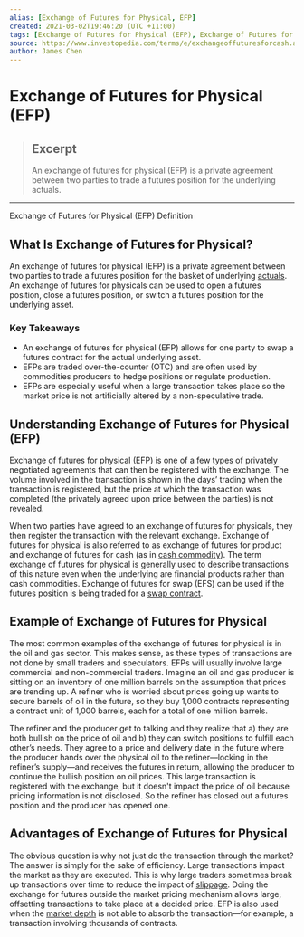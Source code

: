 ```yaml
---
alias: [Exchange of Futures for Physical, EFP]
created: 2021-03-02T19:46:20 (UTC +11:00)
tags: [Exchange of Futures for Physical (EFP), Exchange of Futures for Physical (EFP) Definition]
source: https://www.investopedia.com/terms/e/exchangeoffuturesforcash.asp
author: James Chen
---
```


# Exchange of Futures for Physical (EFP)

> ## Excerpt
> An exchange of futures for physical (EFP) is a private agreement between two parties to trade a futures position for the underlying actuals.

---

Exchange of Futures for Physical (EFP) Definition
## What Is Exchange of Futures for Physical?

An exchange of futures for physical (EFP) is a private agreement between two parties to trade a futures position for the basket of underlying [actuals](https://www.investopedia.com/terms/a/actual.asp). An exchange of futures for physicals can be used to open a futures position, close a futures position, or switch a futures position for the underlying asset.

### Key Takeaways

-   An exchange of futures for physical (EFP) allows for one party to swap a futures contract for the actual underlying asset.
-   EFPs are traded over-the-counter (OTC) and are often used by commodities producers to hedge positions or regulate production.
-   EFPs are especially useful when a large transaction takes place so the market price is not artificially altered by a non-speculative trade.

## Understanding Exchange of Futures for Physical (EFP)

Exchange of futures for physical (EFP) is one of a few types of privately negotiated agreements that can then be registered with the exchange. The volume involved in the transaction is shown in the days’ trading when the transaction is registered, but the price at which the transaction was completed (the privately agreed upon price between the parties) is not revealed.

When two parties have agreed to an exchange of futures for physicals, they then register the transaction with the relevant exchange. Exchange of futures for physical is also referred to as exchange of futures for product and exchange of futures for cash (as in [cash commodity](https://www.investopedia.com/terms/c/cashcommodity.asp)). The term exchange of futures for physical is generally used to describe transactions of this nature even when the underlying are financial products rather than cash commodities. Exchange of futures for swap (EFS) can be used if the futures position is being traded for a [swap contract](https://www.investopedia.com/terms/s/swap.asp).

## Example of Exchange of Futures for Physical

The most common examples of the exchange of futures for physical is in the oil and gas sector. This makes sense, as these types of transactions are not done by small traders and speculators. EFPs will usually involve large commercial and non-commercial traders. Imagine an oil and gas producer is sitting on an inventory of one million barrels on the assumption that prices are trending up. A refiner who is worried about prices going up wants to secure barrels of oil in the future, so they buy 1,000 contracts representing a contract unit of 1,000 barrels, each for a total of one million barrels.

The refiner and the producer get to talking and they realize that a) they are both bullish on the price of oil and b) they can switch positions to fulfill each other’s needs. They agree to a price and delivery date in the future where the producer hands over the physical oil to the refiner—locking in the refiner’s supply—and receives the futures in return, allowing the producer to continue the bullish position on oil prices. This large transaction is registered with the exchange, but it doesn't impact the price of oil because pricing information is not disclosed. So the refiner has closed out a futures position and the producer has opened one.

## Advantages of Exchange of Futures for Physical

The obvious question is why not just do the transaction through the market? The answer is simply for the sake of efficiency. Large transactions impact the market as they are executed. This is why large traders sometimes break up transactions over time to reduce the impact of [slippage](https://www.investopedia.com/terms/s/slippage.asp). Doing the exchange for futures outside the market pricing mechanism allows large, offsetting transactions to take place at a decided price. EFP is also used when the [market depth](https://www.investopedia.com/terms/m/marketdepth.asp) is not able to absorb the transaction—for example, a transaction involving thousands of contracts.
